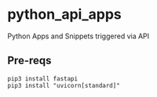# python_api_apps
Python Apps and Snippets triggered via API


## Pre-reqs

```
pip3 install fastapi
pip3 install "uvicorn[standard]"
```